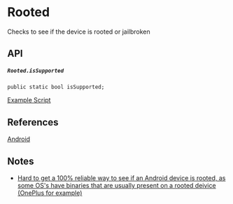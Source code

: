 # Rooted
Checks to see if the device is rooted or jailbroken

## API
##### `Rooted.isSupported`
`public static bool isSupported;`

[Example Script](../../../Assets/UnityMobileModuleDemo/Rooted/DisplayIfRooted.cs)

## References
[Android](https://stackoverflow.com/a/23952951)

## Notes
* [Hard to get a 100% reliable way to see if an Android device is rooted, as some OS's have binaries that are usually present on a rooted deivice (OnePlus for example)](https://github.com/scottyab/rootbeer#false-positives)